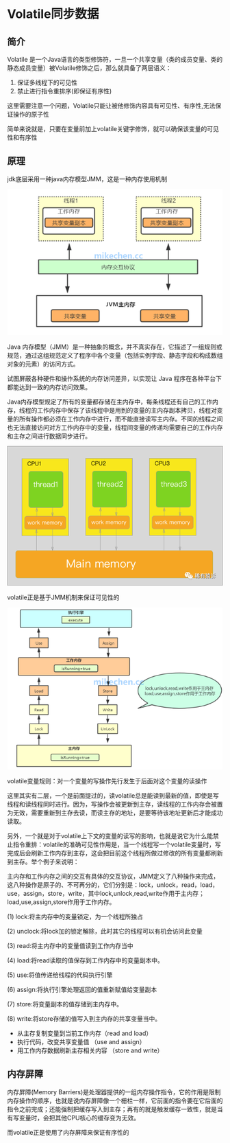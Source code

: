 # Volatile同步数据

## 简介
Volatile 是一个Java语言的类型修饰符，一旦一个共享变量（类的成员变量、类的静态成员变量）被Volatile修饰之后，那么就具备了两层语义：

1. 保证多线程下的可见性
2. 禁止进行指令重排序(即保证有序性)

这里需要注意一个问题，Volatile只能让被他修饰内容具有可见性、有序性,无法保证操作的原子性

简单来说就是，只要在变量前加上volatile关键字修饰，就可以确保该变量的可见性和有序性

## 原理
jdk底层采用一种java内存模型JMM，这是一种内存使用机制

![image-20240707123510278](https://raw.githubusercontent.com/yinhuiSpace/picgoimg/main/img/202407071235366.png)

Java 内存模型（JMM）是一种抽象的概念，并不真实存在，它描述了一组规则或规范，通过这组规范定义了程序中各个变量（包括实例字段、静态字段和构成数组对象的元素）的访问方式。

试图屏蔽各种硬件和操作系统的内存访问差异，以实现让 Java 程序在各种平台下都能达到一致的内存访问效果。

Java内存模型规定了所有的变量都存储在主内存中，每条线程还有自己的工作内存，线程的工作内存中保存了该线程中是用到的变量的主内存副本拷贝，线程对变量的所有操作都必须在工作内存中进行，而不能直接读写主内存。不同的线程之间也无法直接访问对方工作内存中的变量，线程间变量的传递均需要自己的工作内存和主存之间进行数据同步进行。

![图片](https://raw.githubusercontent.com/yinhuiSpace/picgoimg/main/img/202407071248624.png)

volatile正是基于JMM机制来保证可见性的

![图片](https://raw.githubusercontent.com/yinhuiSpace/picgoimg/main/img/202407071240682.png)

volatile变量规则：对一个变量的写操作先行发生于后面对这个变量的读操作

这里其实有二层，一个是前面提过的，读volatile总是能读到最新的值，即使是写线程和读线程同时进行。因为，写操作会被更新到主存，读线程的工作内存会被置为无效，需要重新到主存去读，而读主存的地址，是要等待该地址更新后才能成功读取。

另外，一个就是对于volatile上下文的变量的读写的影响，也就是说它为什么能禁止指令重排：volatile的准确可见性作用是，当一个线程写一个volatile变量时，写完成后会刷新工作内存到主存，这会把目前这个线程所做过修改的所有变量都刷新到主存。举个例子来说明：

主内存和工作内存之间的交互有具体的交互协议，JMM定义了八种操作来完成，这八种操作是原子的、不可再分的，它们分别是：lock，unlock，read，load，use，assign，store，write，其中lock,unlock,read,write作用于主内存；load,use,assign,store作用于工作内存。

(1) lock:将主内存中的变量锁定，为一个线程所独占

(2) unclock:将lock加的锁定解除，此时其它的线程可以有机会访问此变量

(3) read:将主内存中的变量值读到工作内存当中

(4) load:将read读取的值保存到工作内存中的变量副本中。

(5) use:将值传递给线程的代码执行引擎

(6) assign:将执行引擎处理返回的值重新赋值给变量副本

(7) store:将变量副本的值存储到主内存中。

(8) write:将store存储的值写入到主内存的共享变量当中。

* 从主存复制变量到当前工作内存（read and load）
* 执行代码，改变共享变量值 （use and assign）
* 用工作内存数据刷新主存相关内容 （store and write）

## 内存屏障

内存屏障(Memory Barriers)是处理器提供的一组内存操作指令，它的作用是限制内存操作的顺序，也就是说内存屏障像一个栅栏一样，它前面的指令要在它后面的指令之前完成；还能强制把缓存写入到主存；再有的就是触发缓存一致性，就是当有写变量时，会把其他CPU核心的缓存变为无效。

而volatile正是使用了内存屏障来保证有序性的



